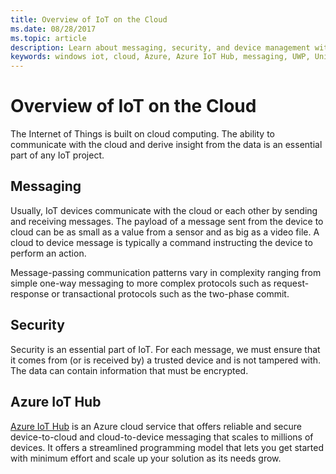 ```yaml
---
title: Overview of IoT on the Cloud
ms.date: 08/28/2017
ms.topic: article
description: Learn about messaging, security, and device management with the cloud using Azure IoT.
keywords: windows iot, cloud, Azure, Azure IoT Hub, messaging, UWP, Universal Windows Platform
---
```


# Overview of IoT on the Cloud

The Internet of Things is built on cloud computing. The ability to communicate
with the cloud and derive insight from the data is an essential part of any IoT
project.

## Messaging

Usually, IoT devices communicate with the cloud or each other by sending and
receiving messages. The payload of a message sent from the device to cloud can 
be as small as a value from a sensor and as big as a video file. A cloud to
device message is typically a command instructing the device to perform an action.


Message-passing communication patterns vary in complexity ranging from simple 
one-way messaging to more complex protocols such as request-response or 
transactional protocols such as the two-phase commit.

## Security

Security is an essential part of IoT. For each message, we must ensure that it comes from (or is received by) a
trusted device and is not tampered with. The data can contain
information that must be encrypted.

## Azure IoT Hub

[Azure IoT Hub](https://azure.microsoft.com/services/iot-hub/) is an
Azure cloud service that offers reliable and secure device-to-cloud
and cloud-to-device messaging that scales to millions of devices. It offers a
streamlined programming model that lets you get started with minimum effort and
scale up your solution as its needs grow.

